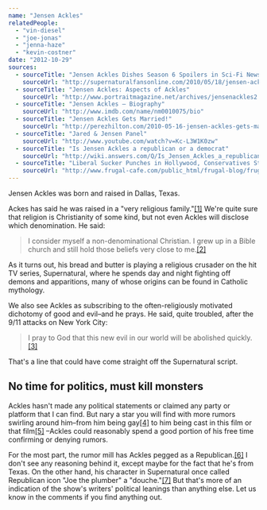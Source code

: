 ```yaml
---
name: "Jensen Ackles"
relatedPeople:
  - "vin-diesel"
  - "joe-jonas"
  - "jenna-haze"
  - "kevin-costner"
date: "2012-10-29"
sources:
  - sourceTitle: "Jensen Ackles Dishes Season 6 Spoilers in Sci-Fi News Interview"
    sourceUrl: "http://supernaturalfansonline.com/2010/05/18/jensen-ackles-dishes-season-6-spoilers-in-sci-fi-news-interview/"
  - sourceTitle: "Jensen Ackles: Aspects of Ackles"
    sourceUrl: "http://www.portraitmagazine.net/archives/jensenackles2.html"
  - sourceTitle: "Jensen Ackles – Biography"
    sourceUrl: "http://www.imdb.com/name/nm0010075/bio"
  - sourceTitle: "Jensen Ackles Gets Married!"
    sourceUrl: "http://perezhilton.com/2010-05-16-jensen-ackles-gets-married#.UIA6tRg1Zdg"
  - sourceTitle: "Jared & Jensen Panel"
    sourceUrl: "http://www.youtube.com/watch?v=Kc-L3W1K0zw"
  - sourceTitle: "Is Jensen Ackles a republican or a democrat"
    sourceUrl: "http://wiki.answers.com/Q/Is_Jensen_Ackles_a_republican_or_a_democrat"
  - sourceTitle: "Liberal Sucker Punches in Hollywood, Conservatives Starting to Punch Back"
    sourceUrl: "http://www.frugal-cafe.com/public_html/frugal-blog/frugal-cafe-blogzone/2011/02/03/liberal-sucker-punches-in-hollywood-conservatives-starting-to-punch-back/"
---
```


Jensen Ackles was born and raised in Dallas, Texas.

Ackes has said he was raised in a "very religious family."<a class="source-citation" href="http://supernaturalfansonline.com/2010/05/18/jensen-ackles-dishes-season-6-spoilers-in-sci-fi-news-interview/" title="Jensen Ackles Dishes Season 6 Spoilers in Sci-Fi News Interview">[1]</a> We're quite sure that religion is Christianity of some kind, but not even Ackles will disclose which denomination. He said:

>I consider myself a non-denominational Christian. I grew up in a Bible church and still hold those beliefs very close to me.<a class="source-citation" href="http://www.portraitmagazine.net/archives/jensenackles2.html" title="Jensen Ackles: Aspects of Ackles">[2]</a>

As it turns out, his bread and butter is playing a religious crusader on the hit TV series, Supernatural, where he spends day and night fighting off demons and apparitions, many of whose origins can be found in Catholic mythology.

We also see Ackles as subscribing to the often-religiously motivated dichotomy of good and evil–and he prays. He said, quite troubled, after the 9/11 attacks on New York City:

>I pray to God that this new evil in our world will be abolished quickly.<a class="source-citation" href="http://www.imdb.com/name/nm0010075/bio" title="Jensen Ackles – Biography">[3]</a>

That's a line that could have come straight off the Supernatural script.


## No time for politics, must kill monsters

Ackles hasn't made any political statements or claimed any party or platform that I can find. But nary a star you will find with more rumors swirling around him–from him being gay<a class="source-citation" href="http://perezhilton.com/2010-05-16-jensen-ackles-gets-married#.UIA6tRg1Zdg" title="Jensen Ackles Gets Married!">[4]</a> to him being cast in this film or that film<a class="source-citation" href="http://www.youtube.com/watch?v=Kc-L3W1K0zw" title="Jared &amp; Jensen Panel">[5]</a> –Ackles could reasonably spend a good portion of his free time confirming or denying rumors.

For the most part, the rumor mill has Ackles pegged as a Republican.<a class="source-citation" href="http://wiki.answers.com/Q/Is_Jensen_Ackles_a_republican_or_a_democrat" title="Is Jensen Ackles a republican or a democrat">[6]</a> I don't see any reasoning behind it, except maybe for the fact that he's from Texas. On the other hand, his character in Supernatural once called Republican icon "Joe the plumber" a "douche."<a class="source-citation" href="http://www.frugal-cafe.com/public_html/frugal-blog/frugal-cafe-blogzone/2011/02/03/liberal-sucker-punches-in-hollywood-conservatives-starting-to-punch-back/" title="Liberal Sucker Punches in Hollywood, Conservatives Starting to Punch Back">[7]</a> But that's more of an indication of the show's writers' political leanings than anything else. Let us know in the comments if you find anything out.